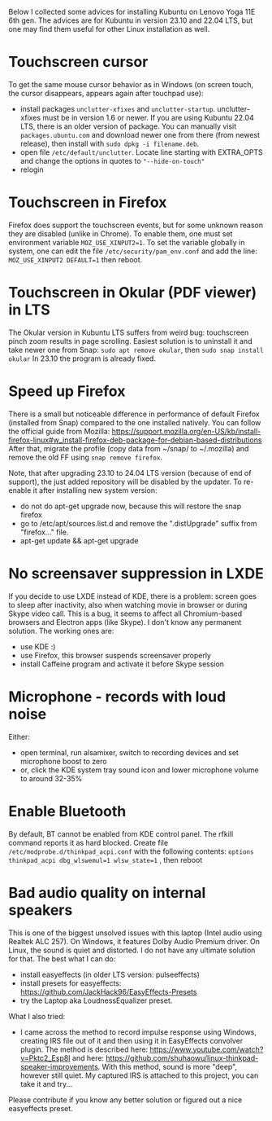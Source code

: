 Below I collected some advices for installing Kubuntu on Lenovo Yoga 11E 6th gen.
The advices are for Kubuntu in version 23.10 and 22.04 LTS, but one may find them useful for other Linux installation as well.

# Touchscreen cursor
To get the same mouse cursor behavior as in Windows (on screen touch, the cursor disappears, appears again after touchpad use):
- install packages `unclutter-xfixes` and `unclutter-startup`. unclutter-xfixes must be in version 1.6 or newer. If you are using Kubuntu 22.04 LTS, there is an older version of package. You can manually visit `packages.ubuntu.com` and download newer one from there (from newest release), then install with `sudo dpkg -i filename.deb`.
- open file `/etc/default/unclutter`. Locate line starting with EXTRA_OPTS and change the options in quotes to `"--hide-on-touch"`
- relogin

# Touchscreen in Firefox
Firefox does support the touchscreen events, but for some unknown reason they are disabled (unlike in Chrome). To enable them, one must set environment variable `MOZ_USE_XINPUT2=1`.
To set the variable globally in system, one can edit the file `/etc/security/pam_env.conf` and add the line:
`MOZ_USE_XINPUT2 DEFAULT=1`
then reboot.

# Touchscreen in Okular (PDF viewer) in LTS
The Okular version in Kubuntu LTS suffers from weird bug: touchscreen pinch zoom results in page scrolling. Easiest solution is to uninstall it and take newer one from Snap:
`sudo apt remove okular`, then 
`sudo snap install okular`
In 23.10 the program is already fixed.

# Speed up Firefox
There is a small but noticeable difference in performance of default Firefox (installed from Snap) compared to the one installed natively.
You can follow the official guide from Mozilla:
https://support.mozilla.org/en-US/kb/install-firefox-linux#w_install-firefox-deb-package-for-debian-based-distributions
After that, migrate the profile (copy data from ~/snap/ to ~/.mozilla) and remove the old FF using `snap remove firefox`.

Note, that after upgrading 23.10 to 24.04 LTS version (because of end of support), the just added repository will be disabled by the updater. To re-enable it after installing new system version:
- do not do apt-get upgrade now, because this will restore the snap firefox
- go to /etc/apt/sources.list.d and remove the ".distUpgrade" suffix from "firefox..." file.
- apt-get update && apt-get upgrade

# No screensaver suppression in LXDE
If you decide to use LXDE instead of KDE, there is a problem: screen goes to sleep after inactivity, also when watching movie in browser or during Skype video call. This is a bug, it seems to affect all Chromium-based browsers and Electron apps (like Skype). I don't know any permanent solution. The working ones are:
- use KDE :)
- use Firefox, this browser suspends screensaver properly
- install Caffeine program and activate it before Skype session

# Microphone - records with loud noise
Either:
- open terminal, run alsamixer, switch to recording devices and set microphone boost to zero
- or, click the KDE system tray sound icon and lower microphone volume to around 32-35%

# Enable Bluetooth
By default, BT cannot be enabled from KDE control panel. The rfkill command reports it as hard blocked. Create file `/etc/modprobe.d/thinkpad_acpi.conf` with the following contents:
`options thinkpad_acpi dbg_wlswemul=1 wlsw_state=1`
, then reboot

# Bad audio quality on internal speakers
This is one of the biggest unsolved issues with this laptop (Intel audio using Realtek ALC 257). On Windows, it features Dolby Audio Premium driver. On Linux, the sound is quiet and distorted. I do not have any ultimate solution for that.
The best what I can do:
- install easyeffects (in older LTS version: pulseeffects)
- install presets for easyeffects: https://github.com/JackHack96/EasyEffects-Presets
- try the Laptop aka LoudnessEqualizer preset.

What I also tried:
- I came across the method to record impulse response using Windows, creating IRS file out of it and then using it in EasyEffects convolver plugin. The method is described here: https://www.youtube.com/watch?v=Pktc2_Esp8I and here: https://github.com/shuhaowu/linux-thinkpad-speaker-improvements. With this method, sound is more "deep", however still quiet. My captured IRS is attached to this project, you can take it and try... 

Please contribute if you know any better solution or figured out a nice easyeffects preset.
